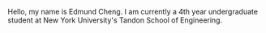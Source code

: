 Hello, my name is Edmund Cheng. I am currently a 4th year undergraduate student at New York University's Tandon School of Engineering. <br/>

